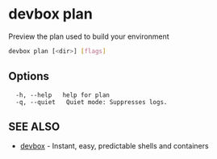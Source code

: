 # devbox plan

Preview the plan used to build your environment

```bash
devbox plan [<dir>] [flags]
```

## Options

```text
  -h, --help   help for plan
  -q, --quiet   Quiet mode: Suppresses logs.
```

## SEE ALSO

* [devbox](./devbox.md)	 - Instant, easy, predictable shells and containers

